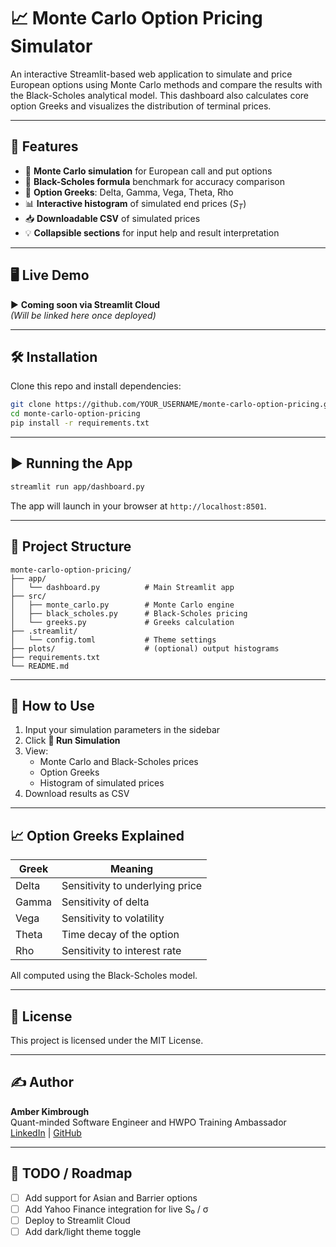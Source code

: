 # 📈 Monte Carlo Option Pricing Simulator

An interactive Streamlit-based web application to simulate and price European options using Monte Carlo methods and compare the results with the Black-Scholes analytical model. This dashboard also calculates core option Greeks and visualizes the distribution of terminal prices.

---

## 🚀 Features

- 🧠 **Monte Carlo simulation** for European call and put options
- 📘 **Black-Scholes formula** benchmark for accuracy comparison
- 🧮 **Option Greeks**: Delta, Gamma, Vega, Theta, Rho
- 📊 **Interactive histogram** of simulated end prices ($S_T$)
- 📥 **Downloadable CSV** of simulated prices
- 💡 **Collapsible sections** for input help and result interpretation

---

## 🖥️ Live Demo

▶️ **Coming soon via Streamlit Cloud**  
*(Will be linked here once deployed)*

---

## 🛠️ Installation

Clone this repo and install dependencies:

```bash
git clone https://github.com/YOUR_USERNAME/monte-carlo-option-pricing.git
cd monte-carlo-option-pricing
pip install -r requirements.txt
```

---

## ▶️ Running the App

```bash
streamlit run app/dashboard.py
```

The app will launch in your browser at `http://localhost:8501`.

---

## 📂 Project Structure

```
monte-carlo-option-pricing/
├── app/
│   └── dashboard.py          # Main Streamlit app
├── src/
│   ├── monte_carlo.py        # Monte Carlo engine
│   ├── black_scholes.py      # Black-Scholes pricing
│   └── greeks.py             # Greeks calculation
├── .streamlit/
│   └── config.toml           # Theme settings
├── plots/                    # (optional) output histograms
├── requirements.txt
└── README.md
```

---

## 📘 How to Use

1. Input your simulation parameters in the sidebar
2. Click **🔄 Run Simulation**
3. View:
   - Monte Carlo and Black-Scholes prices
   - Option Greeks
   - Histogram of simulated prices
4. Download results as CSV

---

## 📈 Option Greeks Explained

| Greek   | Meaning                             |
|---------|-------------------------------------|
| Delta   | Sensitivity to underlying price     |
| Gamma   | Sensitivity of delta                |
| Vega    | Sensitivity to volatility           |
| Theta   | Time decay of the option            |
| Rho     | Sensitivity to interest rate        |

All computed using the Black-Scholes model.

---

## 📘 License

This project is licensed under the MIT License.

---

## ✍️ Author

**Amber Kimbrough**  
Quant-minded Software Engineer and HWPO Training Ambassador  
[LinkedIn](https://www.linkedin.com/in/amber-kimbrough) | [GitHub](https://github.com/AJKimbrough)

---

## 📌 TODO / Roadmap

- [ ] Add support for Asian and Barrier options
- [ ] Add Yahoo Finance integration for live S₀ / σ
- [ ] Deploy to Streamlit Cloud
- [ ] Add dark/light theme toggle

